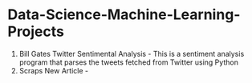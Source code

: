 # Data-Science-Machine-Learning-Projects
1. Bill Gates Twitter Sentimental Analysis - This is a sentiment analysis program that parses the tweets fetched from Twitter using Python
2. Scraps New Article - 

